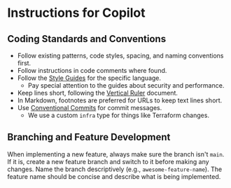 # Instructions for Copilot

## Coding Standards and Conventions

- Follow existing patterns, code styles, spacing, and naming conventions first.
- Follow instructions in code comments where found.
- Follow the [Style Guides](../docs/StyleGuides.md) for the specific language.
  - Pay special attention to the guides about security and performance.
- Keep lines short, following the [Vertical Ruler](../docs/VerticalRuler.md) document.
- In Markdown, footnotes are preferred for URLs to keep text lines short.
- Use [Conventional Commits](../docs/ConventionalCommits.md) for commit messages.
  - We use a custom `infra` type for things like Terraform changes.

## Branching and Feature Development

When implementing a new feature, always make sure the branch isn't `main`.
If it is, create a new feature branch and switch to it before making any changes.
Name the branch descriptively (e.g., `awesome-feature-name`).
The feature name should be concise and describe what is being implemented.
